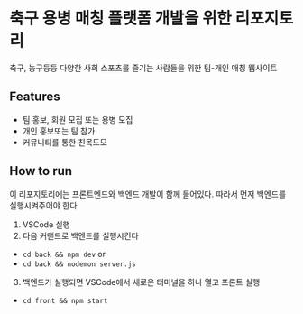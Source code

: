 # 축구 용병 매칭 플랫폼 개발을 위한 리포지토리
축구, 농구등등 다양한 사회 스포츠를 즐기는 사람들을 위한 팀-개인 매칭 웹사이트

## Features
* 팀 홍보, 회원 모집 또는 용병 모집
* 개인 홍보또는 팀 참가
* 커뮤니티를 통한 친목도모

## How to run

이 리포지토리에는 프론트엔드와 백엔드 개발이 함께 들어있다. 따라서 먼저 백엔드를 실행시켜주어야 한다

1. VSCode 실행
2. 다음 커맨드로 백엔드를 실행시킨다
  * `cd back && npm dev` or
  * `cd back && nodemon server.js`
3. 백엔드가 실행되면 VSCode에서 새로운 터미널을 하나 열고 프론트 실행
  * `cd front && npm start`

  

